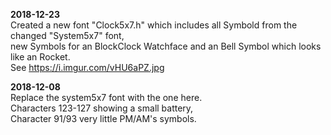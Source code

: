 **2018-12-23**  
Created a new font "Clock5x7.h" which includes all Symbold from the changed "System5x7" font,  
new Symbols for an BlockClock Watchface and an Bell Symbol which looks like an Rocket.  
See https://i.imgur.com/vHU6aPZ.jpg

**2018-12-08**  
Replace the system5x7 font with the one here.  
Characters 123-127 showing a small battery,  
Character 91/93 very little PM/AM's symbols.
